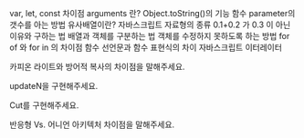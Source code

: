 
var, let, const 차이점 arguments 란? Object.toString()의 기능 함수 parameter의 갯수를 아는 방법 유사배열이란? 자바스크립트 자료형의 종류 0.1+0.2 가 0.3 이 아닌 이유와 구하는 법 배열과 객체를 구분하는 법 객체를 수정하지 못하도록 하는 방법 for of 와 for in 의 차이점 함수 선언문과 함수 표현식의 차이 자바스크립트 이터레이터








카피온 라이트와 방어적 복사의 차이점을 말해주세요.

updateN을 구현해주세요.

Cut를 구현해주세요.

반응형 Vs. 어니언 아키텍처 차이점을 말해주세요.